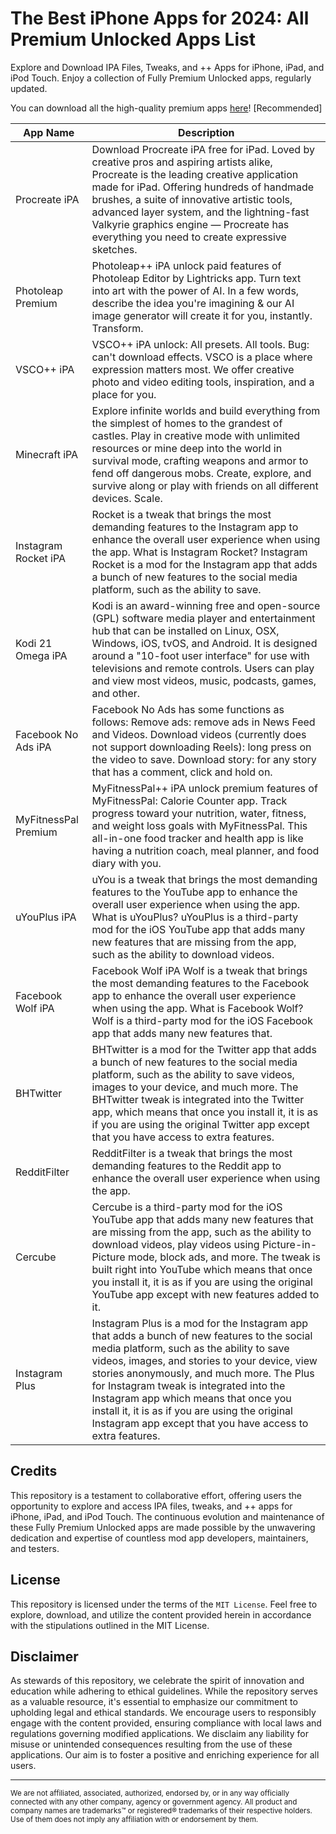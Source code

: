 # The Best iPhone Apps for 2024: All Premium Unlocked Apps List 

Explore and Download IPA Files, Tweaks, and ++ Apps for iPhone, iPad, and iPod Touch. Enjoy a collection of Fully Premium Unlocked apps, regularly updated.

You can download all the high-quality premium apps [here](https://iospack.com/apps/download-itweaked-store/#download)! [Recommended]

| App Name              | Description                                                                                                                                                                                                                                                                                                                                                                                                                                                                                                                                                                                                                                                                                                   |
|-----------------------|----------------------------------------------------------------------------------------------------------------------------------------------------------------------------------------------------------------------------------------------------------------------------------------------------------------------------------------------------------------------------------------------------------------------------------------------------------------------------------------------------------------------------------------------------------------------------------------------------------------------------------------------------------------------------------------------------------------|
| Procreate iPA         | Download Procreate iPA free for iPad. Loved by creative pros and aspiring artists alike, Procreate is the leading creative application made for iPad. Offering hundreds of handmade brushes, a suite of innovative artistic tools, advanced layer system, and the lightning-fast Valkyrie graphics engine — Procreate has everything you need to create expressive sketches.                                                                                                                                                                                                                                                                                                                |
| Photoleap Premium     | Photoleap++ iPA unlock paid features of Photoleap Editor by Lightricks app. Turn text into art with the power of AI. In a few words, describe the idea you're imagining & our AI image generator will create it for you, instantly. Transform.                                                                                                                                                                                                                                                                                                                                                                                                                                                              |
| VSCO++ iPA            | VSCO++ iPA unlock: All presets. All tools. Bug: can't download effects. VSCO is a place where expression matters most. We offer creative photo and video editing tools, inspiration, and a place for you.                                                                                                                                                                                                                                                                                                                                                                                                                                                                                                             |
| Minecraft iPA         | Explore infinite worlds and build everything from the simplest of homes to the grandest of castles. Play in creative mode with unlimited resources or mine deep into the world in survival mode, crafting weapons and armor to fend off dangerous mobs. Create, explore, and survive along or play with friends on all different devices. Scale.                                                                                                                                                                                                                                                                                                        |
| Instagram Rocket iPA  | Rocket is a tweak that brings the most demanding features to the Instagram app to enhance the overall user experience when using the app. What is Instagram Rocket? Instagram Rocket is a mod for the Instagram app that adds a bunch of new features to the social media platform, such as the ability to save.                                                                                                                                                                                                                                                                                                                                                                                                                 |
| Kodi 21 Omega iPA     | Kodi is an award-winning free and open-source (GPL) software media player and entertainment hub that can be installed on Linux, OSX, Windows, iOS, tvOS, and Android. It is designed around a "10-foot user interface" for use with televisions and remote controls. Users can play and view most videos, music, podcasts, games, and other.                                                                                                                                                                                                                                                                                                        |
| Facebook No Ads iPA   | Facebook No Ads has some functions as follows: Remove ads: remove ads in News Feed and Videos. Download videos (currently does not support downloading Reels): long press on the video to save. Download story: for any story that has a comment, click and hold on.                                                                                                                                                                                                                                                                                                                                                                                                                                               |
| MyFitnessPal Premium  | MyFitnessPal++ iPA unlock premium features of MyFitnessPal: Calorie Counter app. Track progress toward your nutrition, water, fitness, and weight loss goals with MyFitnessPal. This all-in-one food tracker and health app is like having a nutrition coach, meal planner, and food diary with you.                                                                                                                                                                                                                                                                                                                                                |
| uYouPlus iPA          | uYou is a tweak that brings the most demanding features to the YouTube app to enhance the overall user experience when using the app. What is uYouPlus? uYouPlus is a third-party mod for the iOS YouTube app that adds many new features that are missing from the app, such as the ability to download videos.                                                                                                                                                                                                                                                                                                                                                                                              |
| Facebook Wolf iPA     | Facebook Wolf iPA Wolf is a tweak that brings the most demanding features to the Facebook app to enhance the overall user experience when using the app. What is Facebook Wolf? Wolf is a third-party mod for the iOS Facebook app that adds many new features that.                                                                                                                                                                                                                                                                                                                                                                                                               |
| BHTwitter             | BHTwitter is a mod for the Twitter app that adds a bunch of new features to the social media platform, such as the ability to save videos, images to your device, and much more. The BHTwitter tweak is integrated into the Twitter app, which means that once you install it, it is as if you are using the original Twitter app except that you have access to extra features.                                                                                                                                                                                                                                                                                           |
| RedditFilter          | RedditFilter is a tweak that brings the most demanding features to the Reddit app to enhance the overall user experience when using the app.                                                                                                                                                                                                                                                                                                                                                                                                                                                                                                                                                                        |
| Cercube               | Cercube is a third-party mod for the iOS YouTube app that adds many new features that are missing from the app, such as the ability to download videos, play videos using Picture-in-Picture mode, block ads, and more. The tweak is built right into YouTube which means that once you install it, it is as if you are using the original YouTube app except with new features added to it.                                                                                                                                                                                                                                                             |
| Instagram Plus        | Instagram Plus is a mod for the Instagram app that adds a bunch of new features to the social media platform, such as the ability to save videos, images, and stories to your device, view stories anonymously, and much more. The Plus for Instagram tweak is integrated into the Instagram app which means that once you install it, it is as if you are using the original Instagram app except that you have access to extra features.                                                                                                                                                                                                                           |

## Credits
This repository is a testament to collaborative effort, offering users the opportunity to explore and access IPA files, tweaks, and ++ apps for iPhone, iPad, and iPod Touch. The continuous evolution and maintenance of these Fully Premium Unlocked apps are made possible by the unwavering dedication and expertise of countless mod app developers, maintainers, and testers.

## License
This repository is licensed under the terms of the `MIT License`. Feel free to explore, download, and utilize the content provided herein in accordance with the stipulations outlined in the MIT License.


## Disclaimer
As stewards of this repository, we celebrate the spirit of innovation and education while adhering to ethical guidelines. While the repository serves as a valuable resource, it's essential to emphasize our commitment to upholding legal and ethical standards. We encourage users to responsibly engage with the content provided, ensuring compliance with local laws and regulations governing modified applications. We disclaim any liability for misuse or unintended consequences resulting from the use of these applications. Our aim is to foster a positive and enriching experience for all users.


***
<sup>We are not affiliated, associated, authorized, endorsed by, or in any way officially connected with any other company, agency or government agency. All product and company names are trademarks™ or registered® trademarks of their respective holders. Use of them does not imply any affiliation with or endorsement by them.</sup>
